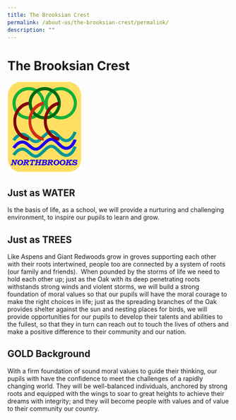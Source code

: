 ```yaml
---
title: The Brooksian Crest
permalink: /about-us/the-brooksian-crest/permalink/
description: ""
---
```

The Brooksian Crest
===================

![](/images/1234.png)


Just as WATER
-------------

Is the basis of life, as a school, we will provide a nurturing and challenging environment, to inspire our pupils to learn and grow.

Just as TREES
-------------

Like Aspens and Giant Redwoods grow in groves supporting each other with their roots intertwined, people too are connected by a system of roots (our family and friends).  When pounded by the storms of life we need to hold each other up; just as the Oak with its deep penetrating roots withstands strong winds and violent storms, we will build a strong foundation of moral values so that our pupils will have the moral courage to make the right choices in life; just as the spreading branches of the Oak provides shelter against the sun and nesting places for birds, we will provide opportunities for our pupils to develop their talents and abilities to the fullest, so that they in turn can reach out to touch the lives of others and make a positive difference to their community and our nation.

GOLD Background
---------------

With a firm foundation of sound moral values to guide their thinking, our pupils with have the confidence to meet the challenges of a rapidly changing world. They will be well-balanced individuals, anchored by strong roots and equipped with the wings to soar to great heights to achieve their dreams with integrity; and they will become people with values and of value to their community our country.
